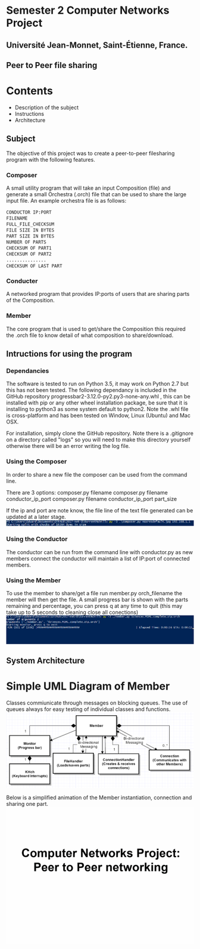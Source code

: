 # Semester 2 Computer Networks Project
## Université Jean-Monnet, Saint-Étienne, France.
## Peer to Peer file sharing

# Contents
* Description of the subject
* Instructions
* Architecture


## Subject

The objective of this project was to create a peer-to-peer filesharing program with the following features.

### Composer
A small utility program that will take an input Composition (file) and generate a small Orchestra (.orch) file that can be used to share the large input file. An example orchestra file is as follows:

    CONDUCTOR IP:PORT
    FILENAME
    FULL_FILE_CHECKSUM
    FILE SIZE IN BYTES
    PART SIZE IN BYTES
    NUMBER OF PARTS
    CHECKSUM OF PART1
    CHECKSUM OF PART2
    ...............
    CHECKSUM OF LAST PART

### Conducter
A networked program that provides IP:ports of users that are sharing parts of the Composition.

### Member 
The core program that is used to get/share the Composition this required the .orch file to know detail of what composition to share/download.

## Intructions for using the program

### Dependancies
The software is tested to run on Python 3.5, it may work on Python 2.7 but this has not been tested.
The following dependancy is included in the GitHub repository progressbar2-3.12.0-py2.py3-none-any.whl , this can be installed with pip or any other wheel installation package, be sure that it is installing to python3 as some system default to python2. Note the .whl file is cross-platform and has been tested on Window, Linux (Ubuntu) and Mac OSX.

For installation, simply clone the GitHub repository. Note there is a .gitignore on a directory called "logs" so you will need to make this directory yourself otherwise there will be an error writing the log file.

### Using the Composer
In order to share a new file the composer can be used from the command line.

There are 3 options:
composer.py filename
composer.py filename conductor_ip_port
composer.py filename conductor_ip_port part_size

If the ip and port are note know, the file line of the text file generated can be updated at a later stage.
![Alt text](torrentNchill/screenshots/instructions_composer.png?raw=true "Using the Composer")
### Using the Conductor

The conductor can be run from the command line with conductor.py as new members connect the conductor will maintain a list of IP:port of connected members.


### Using the Member

To use the member to share/get a file run member.py orch_filename the member will then get the file. A small progress bar is shown with the parts remaining and percentage, you can press q at any time to quit (this may take up to 5 seconds to cleaning close all conections)
![Alt text](torrentNchill/screenshots/instructions_member.png?raw=true "Using the Member")


## System Architecture
# Simple UML Diagram of Member

Classes commiunicate through messages on blocking queues. The use of queues always for easy testing of individual classes and functions.
![Alt text](torrentNchill/screenshots/Simple_UML.png?raw=true "A simplfied UML diagram")


Below is a simplified animation of the Member instantiation, connection and sharing one part.
![Alt text](torrentNchill/screenshots/architecture.gif?raw=true "Example of connecting and sharing a part")

